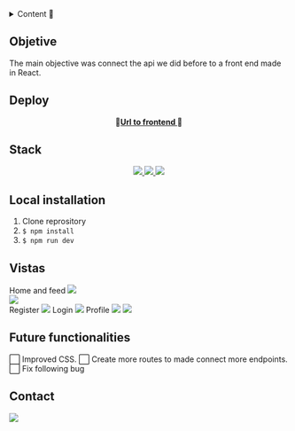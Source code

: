 
<details>
  <summary>Content 📝</summary>
  <ol>
    <li><a href="#objetive">Objective</a></li>
    <li><a href="#deploy">Deploy</a></li>
    <li><a href="#stack">Stack</a></li>
    <li><a href="#local-installation">Installation</a></li>
    <li><a href="#views">Views</a></li>
    <li><a href="#future-functionalities">Future functionalities</a></li>
    <li><a href="#contact">Contact</a></li>

  </ol>
</details>

## Objetive
The main objective was connect the api we did before to a front end made in React.
  
## Deploy 
<div align="center">
    🚀<a href="https://social-network-front.zeabur.app"><strong>Url to frontend </strong></a>🚀
</div>

## Stack
<div align="center">
<a href="https://www.reactjs.com/">
    <img src= "https://img.shields.io/badge/React-20232A?style=for-the-badge&logo=react&logoColor=61DAFB"/>
</a>
<a href="https://developer.mozilla.org/es/docs/Web/JavaScript">
    <img src= "https://img.shields.io/badge/javascipt-EFD81D?style=for-the-badge&logo=javascript&logoColor=black"/>
</a>
 <img src= "https://img.shields.io/badge/Vite-B73BFE?style=for-the-badge&logo=vite&logoColor=FFD62E"/> 

 </div>

## Local installation
1. Clone reprository
2. ` $ npm install `
3. ``` $ npm run dev ```

## Vistas
Home and feed
<img src="https://i.gyazo.com/80a7362d6492aef2b9af15950c1d9923.png"/>  
<img src="https://i.gyazo.com/ca5adec3d2e0221d8f43dbfc1ed96281.png"/>  
Register
<img src="https://i.gyazo.com/9c55297b2c93aa2de0b4aaa1d3ca83ff.png"/>
Login
<img src="https://i.gyazo.com/7489d4bedd431a410c01862a31cd57d6.png"/>
Profile
<img src="https://i.gyazo.com/8e07f30ad028978cefcd652f28bf9146.png"/>
<img src="https://i.gyazo.com/566f609688229ef02cc607773f7478e2.png"/>


## Future functionalities
⬜ Improved CSS.
⬜ Create more routes to made connect more endpoints.  
⬜ Fix following bug 


## Contact

<a href="https://www.linkedin.com/in/fornesb/" target="_blank"><img src="https://img.shields.io/badge/-LinkedIn-%230077B5?style=for-the-badge&logo=linkedin&logoColor=white" target="_blank"></a> 
